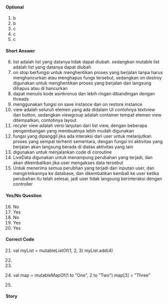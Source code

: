 #### Optional
1. b
2. b
3. c
4. c
5. c

#### Short Answer
6. list adalah list yang datanya tidak dapat diubah. sedangkan mutable list adalah list yang datanya dapat diubah
7. on stop berfungsi untuk menghentikan proses yang berjalan tanpa harus menghancurkan atau menghapus fungs tersebut, sedangkan on destroy digunakan untuk menghentikan proses yang berjalan dan langsung dihapus atau di hancurkan
8. dapat menulis kode asinkronus dan lebih ringan dibandingan dengan threads
9. menggunakan fungsi on save instance dan on restore instance
10. view adalah seluruh elemen yang ada didalam UI contohnya textview dan button, sedangkan viewgroup adalah container tempat elemen view ditempatkan, contohnya layout
11. recyler view adalah versi lanjutan dari list view, dengan beberapa pengembangan yang membuatnya lebih mudah digunakan
12. fungsi yang dipanggil jika ada interaksi dari user untuk melanjutkan proses yang sempat terhenti sementara, dengan fungsi ini aktivitas yang berjalan akan langsung berada di diatas aktivitas yang lain
13. digunakan untuk menjalankan code di coroutine
14. LiveData digunakan untuk menampung perubahan yang terjadi, dan akan dikembalikan jika user mengakses data tersebut
15. Untuk menerima semua perubhan yang terjadi dari inputan user, dan mengirimkannya ke database, dan dikembalikan kembali ke user ketika perubahan itu telah selesai, jadi user tidak langsung berinteraksi dengan controller

#### Yes/No Question
16. No
17. Yes
18. No
19. Yes
20. Yes

#### Correct Code
21. 
    val myList = mutableListOf(1, 2, 3)
    myList.add(4)

22. 


23. 


24. 
    val map = mutableMapOf(1 to "One", 2 to "Two")
    map[3] = "Three"

25. 


#### Story

